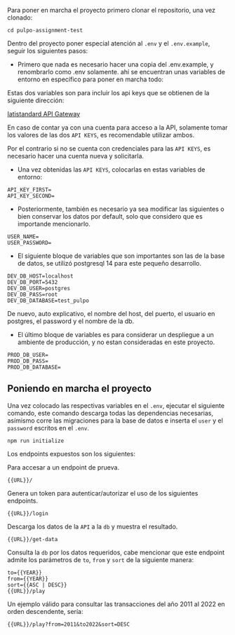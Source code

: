 Para poner en marcha el proyecto primero clonar el repositorio, una vez clonado:

```
cd pulpo-assignment-test
```

Dentro del proyecto poner especial atención al `.env` y el `.env.example`, seguir los siguientes pasos:

- Primero que nada es necesario hacer una copia del .env.example, y renombrarlo como .env solamente.
ahí se encuentran unas variables de entorno en específico para poner en marcha todo:

Estas dos variables son para incluir los api keys que se obtienen de la siguiente dirección:

[Iatistandard API Gateway](https://developer.iatistandard.org/apis)

En caso de contar ya con una cuenta para acceso a la API, solamente tomar los valores de las dos `API KEYS`, es recomendable utilizar ambos.

Por el contrario si no se cuenta con credenciales para las `API KEYS`, es necesario hacer una cuenta nueva y solicitarla.

- Una vez obtenidas las `API KEYS`, colocarlas en estas variables de entorno:

```
API_KEY_FIRST=
API_KEY_SECOND=
```

- Posteriormente, también es necesario ya sea modificar las siguientes o bien conservar los datos por default, solo que considero que es importande mencionarlo.

```
USER_NAME=
USER_PASSWORD=
```

- El siguiente bloque de variables que son importantes son las de la base de datos, se utilizó postgresql 14 para este pequeño desarrollo.

```
DEV_DB_HOST=localhost
DEV_DB_PORT=5432
DEV_DB_USER=postgres
DEV_DB_PASS=root
DEV_DB_DATABASE=test_pulpo
```

De nuevo, auto explicativo, el nombre del host, del puerto, el usuario en postgres, el password y el nombre de la db.

- El último bloque de variables es para considerar un despliegue a un ambiente de producción,
y no estan consideradas en este proyecto.

```
PROD_DB_USER=
PROD_DB_PASS=
PROD_DB_DATABASE=
```

## Poniendo en marcha el proyecto

Una vez colocado las respectivas variables en el `.env`, ejecutar el siguiente comando, este comando descarga todas las dependencias necesarias, asímismo corre las migraciones para la base de datos e inserta el `user` y el `password` escritos en el `.env`.

```
npm run initialize
```

Los endpoints expuestos son los siguientes:


Para accesar a un endpoint de prueva.
```
{{URL}}/
```
Genera un token para autenticar/autorizar el uso de los siguientes endpoints.
```
{{URL}}/login
```
Descarga los datos de la `API` a la `db` y muestra el resultado.
```
{{URL}}/get-data
```
Consulta la `db` por los datos requeridos, cabe mencionar que este endpoint admite los parámetros de `to`, `from` y `sort` de la siguiente manera:
```
to={{YEAR}}
from={{YEAR}}
sort={{ASC | DESC}}
{{URL}}/play
```
Un ejemplo válido para consultar las transacciones del año 2011 al 2022 en orden descendente, sería:
```
{{URL}}/play?from=2011&to2022&sort=DESC
```
